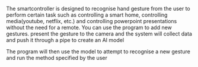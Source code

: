 The smartcontroller is designed to recognise hand gesture from the user to perform certain task such as controlling a smart home, controlling media(youtube, netflix, etc.) and controlling powerpoint presentations without the need for a remote.
You can use the program to add new gestures. 
present the gesture to the camera and the system will collect data and push it through a pipe to create an AI model

The program will then use the model to attempt to recognise a new gesture and run the method specified by the user
